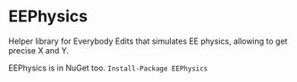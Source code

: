 EEPhysics
=========
Helper library for Everybody Edits that simulates EE physics, allowing to get precise X and Y.

EEPhysics is in NuGet too. `Install-Package EEPhysics`
